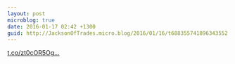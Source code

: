```yaml
---
layout: post
microblog: true
date: 2016-01-17 02:42 +1300
guid: http://JacksonOfTrades.micro.blog/2016/01/16/t688355741896343552.html
---
```

[t.co/zt0cOR5Og...](https://t.co/zt0cOR5Og0)
